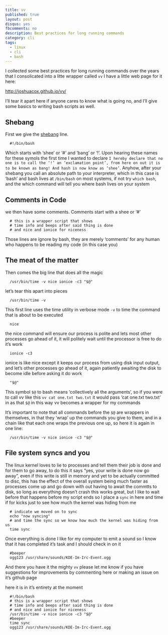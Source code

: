 ```yaml
---
title: vv
published: true
layout: post
disqus: yes
fbcomments: no
description: Best practices for long running commands
category: cli
tags: 
  - linux
  - cli
  - bash
---
```


I collected some best practices for long running commands over the years that I consolicated into a litte wrapper called `vv` I have a little web page for it here:

http://joshuacox.github.io/vv/

I’ll tear it apart here if anyone cares to know what is going no, and I’ll give some basics to writing bash scripts as well.

## Shebang

First we give the [shebang](http://tinyurl.com/7co78gm) line. 

      #!/bin/bash

Which starts with ‘shee’ or ‘#’ and ‘bang’ or ‘!’.  Upon hearing these names for these symols the first time I wanted to declare   `I hereby declare that no one is to call the ‘!’ an ‘exclamation point’, from here on out it is to be known as bang! And hash is now know as ‘shee’`.  Anyhow, after your shebang you call an absolute path to your interpreter, which in this case is ‘bash’ and bash lives at `/bin/bash` on most systems, if not try `which bash`, and the which command will tell you where bash lives on your system

## Comments in Code

we then have some comments.  Comments start with a shee or ‘#’

      # this is a wrapper script that shows
      # time info and beeps after said thing is done
      # and nice and ionice for niceness

Those lines are ignore by bash, they are merely ‘comments’ for any human who happens to be reading my code (in this case you)

## The meat of the matter

Then comes the big line that does all the magic

      /usr/bin/time -v nice ionice -c3 "$@"

let’s tear this apart into pieces

      /usr/bin/time -v

This first line uses the time utility in verbose mode `-v` to time the command that is about to be executed

      nice 

the nice command will ensure our process is polite and lets most other processes go ahead of it, it will politely wait until the processor is free to do it’s work

      ionice -c3

ionice is like nice except it keeps our process from using disk input output, and let’s other processes go ahead of it, again patiently awaiting the disk to become idle before asking it do work

      "$@"

This symbol `$@` to bash means ‘collectively all the arguments’, so if you were to call vv like this `vv cat one.txt two.txt` it would pass ‘cat one.txt two.txt’ in as that `$@` in this way vv becomes a wrapper for my commands

It’s important to note that all commands before the `$@` are wrappers in themselves, in that they ‘wrap’ up the commands you give to them, and in a chain like that each one wraps the previous one up, so here it is again in one line:

      /usr/bin/time -v nice ionice -c3 "$@"

## File system syncs and you

The linux kernel loves to lie to processes and tell them their job is done and for them to go away, to do this it says “yes, your write is done now go away”, even if this write is still in memory and yet to be actually committed to disc, this has the effect of the overall system being much faster as processes come up and go down with out having to await the commtts to disk, so long as everything doesn’t crash this works great, but I like to wait before that happens before my script ends so I place a `sync` in here and time if for kicks just to see how much the kernel was hiding from me

      # indicate we moved on to sync
      echo "now syncing"
      # and time the sync so we know how much the kernel was hiding from us
      time sync

Once everything is done I like for my computer to emit a sound so I know that it has completed it’s task and I should check in on it

      #beeper
      ogg123 /usr/share/sounds/KDE-Im-Irc-Event.ogg

And there you have it the mighty `vv` please let me know if you have suggestions for improvements by commenting here or making an issue on it’s github page

here it is in it’s entirety at the moment

      #!/bin/bash
      # this is a wrapper script that shows
      # time info and beeps after said thing is done
      # and nice and ionice for niceness
      /usr/bin/time -v nice ionice -c3 "$@"
      #beeper
      time sync
      ogg123 /usr/share/sounds/KDE-Im-Irc-Event.ogg


